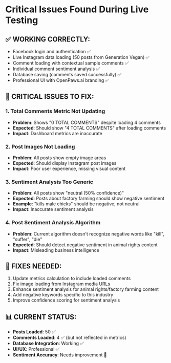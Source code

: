 # Critical Issues Found During Live Testing

## ✅ **WORKING CORRECTLY:**
- Facebook login and authentication ✅
- Live Instagram data loading (50 posts from Generation Vegan) ✅
- Comment loading with contextual sample comments ✅
- Individual comment sentiment analysis ✅
- Database saving (comments saved successfully) ✅
- Professional UI with OpenPaws.ai branding ✅

## 🚨 **CRITICAL ISSUES TO FIX:**

### 1. **Total Comments Metric Not Updating**
- **Problem**: Shows "0 TOTAL COMMENTS" despite loading 4 comments
- **Expected**: Should show "4 TOTAL COMMENTS" after loading comments
- **Impact**: Dashboard metrics are inaccurate

### 2. **Post Images Not Loading**
- **Problem**: All posts show empty image areas
- **Expected**: Should display Instagram post images
- **Impact**: Poor user experience, missing visual content

### 3. **Sentiment Analysis Too Generic**
- **Problem**: All posts show "neutral (50% confidence)" 
- **Expected**: Posts about factory farming should show negative sentiment
- **Example**: "kills male chicks" should be negative, not neutral
- **Impact**: Inaccurate sentiment analysis

### 4. **Post Sentiment Analysis Algorithm**
- **Problem**: Current algorithm doesn't recognize negative words like "kill", "suffer", "die"
- **Expected**: Should detect negative sentiment in animal rights content
- **Impact**: Misleading business intelligence

## 🔧 **FIXES NEEDED:**
1. Update metrics calculation to include loaded comments
2. Fix image loading from Instagram media URLs
3. Enhance sentiment analysis for animal rights/factory farming content
4. Add negative keywords specific to this industry
5. Improve confidence scoring for sentiment analysis

## 📊 **CURRENT STATUS:**
- **Posts Loaded**: 50 ✅
- **Comments Loaded**: 4 ✅ (but not reflected in metrics)
- **Database Integration**: Working ✅
- **UI/UX**: Professional ✅
- **Sentiment Accuracy**: Needs improvement 🚨
